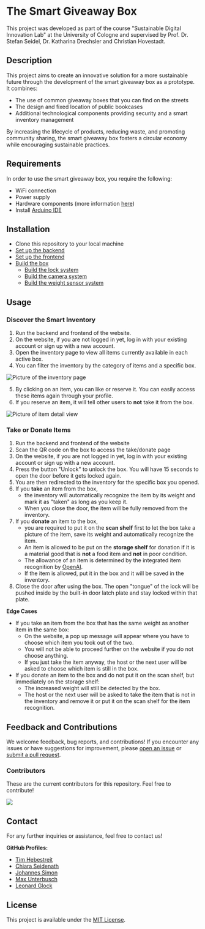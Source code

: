 # The Smart Giveaway Box

This project was developed as part of the course "Sustainable Digital Innovation Lab" at the University of Cologne and supervised by Prof. Dr. Stefan Seidel, Dr. Katharina Drechsler and Christian Hovestadt.

## Description

This project aims to create an innovative solution for a more sustainable future through the development of the smart giveaway box as a prototype. It combines:
- The use of common giveaway boxes that you can find on the streets
- The design and fixed location of public bookcases
- Additional technological components providing security and a smart inventory management

By increasing the lifecycle of products, reducing waste, and promoting community sharing, the smart giveaway box fosters a circular economy while encouraging sustainable practices.

## Requirements

In order to use the smart giveaway box, you require the following:
- WiFi connection
- Power supply
- Hardware components (more information [here](https://github.com/CathSara/SDIL-Project/tree/main/arduino))
- Install [Arduino IDE](https://www.arduino.cc/en/software)
    
## Installation

- Clone this repository to your local machine
- [Set up the backend](https://github.com/CathSara/SDIL-Project/tree/main/backend)
- [Set up the frontend](https://github.com/CathSara/SDIL-Project/tree/main/website-sharingbox)
- [Build the box](https://github.com/CathSara/SDIL-Project/tree/main/arduino)
  - [Build the lock system](https://github.com/CathSara/SDIL-Project/tree/main/arduino/lock_system)
  - [Build the camera system](https://github.com/CathSara/SDIL-Project/tree/main/arduino/camera)
  - [Build the weight sensor system](https://github.com/CathSara/SDIL-Project/tree/main/arduino/weight_sensor)

## Usage

### Discover the Smart Inventory

1. Run the backend and frontend of the website.
2. On the website, if you are not logged in yet, log in with your existing account or sign up with a new account.
3. Open the inventory page to view all items currently available in each active box.
4. You can filter the inventory by the category of items and a specific box.
   
![Picture of the inventory page](https://github.com/user-attachments/assets/9794a9bd-ed35-4de6-a1a6-a9481d68a7c3)

5. By clicking on an item, you can like or reserve it. You can easily access these items again through your profile.
6. If you reserve an item, it will tell other users to **not** take it from the box.
   
![Picture of item detail view](https://github.com/user-attachments/assets/baf30f1f-e290-407f-8c71-ff7e8109f997)


### Take or Donate Items

1. Run the backend and frontend of the website
2. Scan the QR code on the box to access the take/donate page
3. On the website, if you are not logged in yet, log in with your existing account or sign up with a new account.
4. Press the button "Unlock" to unlock the box. You will have 15 seconds to open the door before it gets locked again.
5. You are then redirected to the inventory for the specific box you opened.
6. If you **take** an item from the box,
    - the inventory will automatically recognize the item by its weight and mark it as "taken" as long as you keep it.
    - When you close the door, the item will be fully removed from the inventory.
7. If you **donate** an item to the box,
    - you are required to put it on the **scan shelf** first to let the box take a picture of the item, save its weight and automatically recognize the item.
    - An item is allowed to be put on the **storage shelf** for donation if it is a material good that is **not** a food item and **not** in poor condition.
    - The allowance of an item is determined by the integrated item recognition by [OpenAI](https://platform.openai.com/docs/guides/vision).
    - If the item is allowed, put it in the box and it will be saved in the inventory.
8. Close the door after using the box. The open "tongue" of the lock will be pushed inside by the built-in door latch plate and stay locked within that plate.

**Edge Cases**

- If you take an item from the box that has the same weight as another item in the same box:
  - On the website, a pop up message will appear where you have to choose which item you took out of the two.
  - You will not be able to proceed further on the website if you do not choose anything.
  - If you just take the item anyway, the host or the next user will be asked to choose which item is still in the box.
- If you donate an item to the box and do not put it on the scan shelf, but immediately on the storage shelf:
  - The increased weight will still be detected by the box.
  - The host or the next user will be asked to take the item that is not in the inventory and remove it or put it on the scan shelf for the item recognition.

## Feedback and Contributions

We welcome feedback, bug reports, and contributions! If you encounter any issues or have suggestions for improvement, please [open an issue](https://github.com/CathSara/SDIL-Project/issues/new) or [submit a pull request](https://github.com/CathSara/SDIL-Project/pulls).

### Contributors

These are the current contributors for this repository. Feel free to contribute!

<a href="https://github.com/CathSara/SDIL-Project/graphs/contributors">
  <img src="https://contrib.rocks/image?repo=CathSara/SDIL-Project" />
</a>

## Contact

For any further inquiries or assistance, feel free to contact us!

**GitHub Profiles:** 
- [Tim Hebestreit](https://github.com/timheb16)
- [Chiara Seidenath](https://github.com/CathSara)
- [Johannes Simon](https://github.com/JS-10)
- [Max Unterbusch](https://github.com/maxiloo)
- [Leonard Glock](https://github.com/leolabla)

## License
This project is available under the [MIT License](LICENSE).
